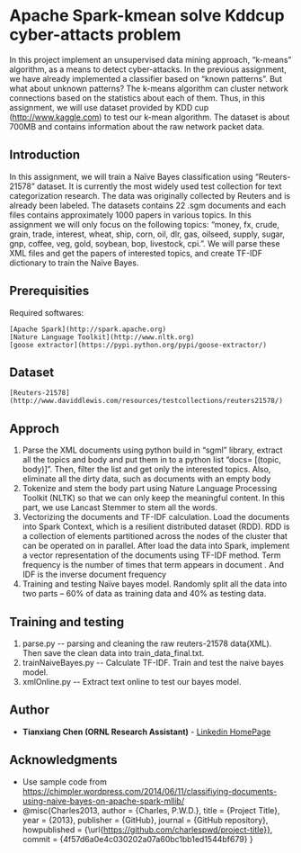 # Apache Spark-kmean solve Kddcup cyber-attacts problem

In this project implement an unsupervised data mining approach, “k-means” algorithm, as a means to detect cyber-attacks. In the previous assignment, we have already implemented a classifier based on “known patterns”. But what about unknown patterns? The k-means algorithm can cluster network connections based on the statistics about each of them. Thus, in this assignment, we will use dataset provided by KDD cup (http://www.kaggle.com) to test our k-mean algorithm. The dataset is about 700MB and contains information about the raw network packet data. 

## Introduction

In this assignment, we will train a Naïve Bayes classification using “Reuters-21578” dataset. It is currently the most widely used test collection for text categorization research. The data was originally collected by Reuters and is already been labeled. The datasets contains 22 .sgm documents and each files contains approximately 1000 papers in various topics. In this assignment we will only focus on the following topics: “money, fx, crude, grain, trade, interest, wheat, ship, corn, oil, dlr, gas, oilseed, supply, sugar, gnp, coffee, veg, gold, soybean, bop, livestock, cpi.”.  We will parse these XML files and get the papers of interested topics, and create TF-IDF dictionary to train the Naïve Bayes. 

## Prerequisities

Required softwares:
```
[Apache Spark](http://spark.apache.org)
[Nature Language Toolkit](http://www.nltk.org)
[goose extractor](https://pypi.python.org/pypi/goose-extractor/)
```

## Dataset
```
[Reuters-21578](http://www.daviddlewis.com/resources/testcollections/reuters21578/)
```
## Approch

1. Parse the XML documents using python build in “sgml” library, extract all the topics and body and put them in to a python list “docs= [(topic, body)]”. Then, filter the list and get only the interested topics. Also, eliminate all the dirty data, such as documents with an empty body
2. Tokenize and stem the body part using Nature Language Processing Toolkit (NLTK) so that we can only keep the meaningful content. In this part, we use Lancast Stemmer to stem all the words.
3. Vectorizing the documents and TF-IDF calculation. Load the documents into Spark Context, which is a resilient distributed dataset (RDD). RDD is a collection of elements partitioned across the nodes of the cluster that can be operated on in parallel. After load the data into Spark, implement a vector representation of the documents using TF-IDF method. Term frequency  is the number of times that term  appears in document . And IDF is the inverse document frequency
4. Training and testing Naïve bayes model. Randomly split all the data into two parts – 60% of data as training data and 40% as testing data. 

## Training and testing

1. parse.py -- parsing and cleaning the raw reuters-21578 data(XML). Then save the clean data into train_data_final.txt.
2. trainNaiveBayes.py -- Calculate TF-IDF. Train and test the naive bayes model.
3. xmlOnline.py -- Extract text online to test our bayes model.

## Author

* **Tianxiang Chen (ORNL Research Assistant)** - [Linkedin HomePage](https://www.linkedin.com/in/tianxiang-chen-946543114?trk=nav_responsive_tab_profile)


## Acknowledgments

* Use sample code from https://chimpler.wordpress.com/2014/06/11/classifiying-documents-using-naive-bayes-on-apache-spark-mllib/
* @misc{Charles2013,
  author = {Charles, P.W.D.},
  title = {Project Title},
  year = {2013},
  publisher = {GitHub},
  journal = {GitHub repository},
  howpublished = {\url{https://github.com/charlespwd/project-title}},
  commit = {4f57d6a0e4c030202a07a60bc1bb1ed1544bf679}
}
    
